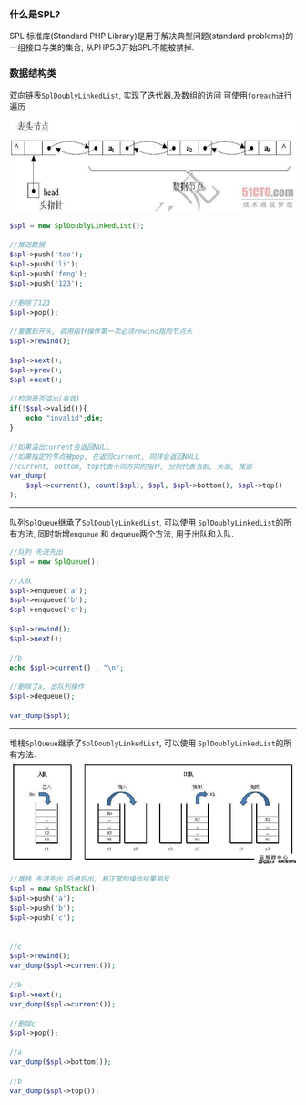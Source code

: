 ### 什么是SPL?
SPL 标准库(Standard PHP Library)是用于解决典型问题(standard problems)的一组接口与类的集合, 从PHP5.3开始SPL不能被禁掉.

### 数据结构类

双向链表`SplDoublyLinkedList`, 实现了迭代器,及数组的访问 可使用`foreach`进行遍历

![](/assets/78200a9bda1da528ae53bd6a77d4b7a6.jpg)

```php
$spl = new SplDoublyLinkedList();

//推送数据
$spl->push('tao');
$spl->push('li');
$spl->push('feng');
$spl->push('123');

//删除了123
$spl->pop();

//重置到开头, 调用指针操作第一次必须rewind指向节点头
$spl->rewind();

$spl->next();
$spl->prev();
$spl->next();

//检测是否溢出(有效)
if(!$spl->valid()){
    echo "invalid";die;
}

//如果溢出current会返回NULL
//如果指定的节点被pop, 在返回current, 同样会返回NULL
//current, bottom, top代表不同方向的指针, 分别代表当前, 头部, 尾部
var_dump(
    $spl->current(), count($spl), $spl, $spl->bottom(), $spl->top()
);
```

---
队列`SplQueue`继承了`SplDoublyLinkedList`, 可以使用 `SplDoublyLinkedList`的所有方法, 同时新增`enqueue` 和 `dequeue`两个方法, 用于出队和入队.
![](/assets/c6f77fa3f8635f2f070e10607b3a02b0.jpg)
```php
//队列 先进先出
$spl = new SplQueue();

//入队
$spl->enqueue('a');
$spl->enqueue('b');
$spl->enqueue('c');

$spl->rewind();
$spl->next();

//b
echo $spl->current() . "\n";

//删除了a, 出队列操作
$spl->dequeue();

var_dump($spl);
```

---
堆栈`SplQueue`继承了`SplDoublyLinkedList`, 可以使用 `SplDoublyLinkedList`的所有方法.
![](/assets/a61b4edfed878927252207f9571ca00f.jpg)
```php
//堆栈 先进先出 后进后出, 和正常的操作结果相反
$spl = new SplStack();
$spl->push('a');
$spl->push('b');
$spl->push('c');


//c
$spl->rewind();
var_dump($spl->current());

//b
$spl->next();
var_dump($spl->current());

//删除c
$spl->pop();

//a
var_dump($spl->bottom());

//b
var_dump($spl->top());
```
